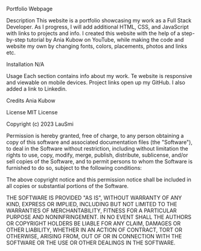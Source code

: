 Portfolio Webpage

Description
This website is a portfolio showcasing my work as a Full Stack Developer. As I progress, I will add additional HTML, CSS, and JavaScript with links to projects and info.  I created this website with the help of a step-by-step tutorial by Ania Kubow on YouTube, while making the code and website my own by changing fonts, colors, placements, photos and links etc.   

Installation
N/A

Usage
Each section contains info about my work. Te website is responsive and viewable on mobile devices. Project links open up my GitHub. I also added a link to Linkedin. 

Credits
Ania Kubow

License
MIT License

Copyright (c) 2023 LauSmi

Permission is hereby granted, free of charge, to any person obtaining a copy of this software and associated documentation files (the "Software"), to deal in the Software without restriction, including without limitation the rights to use, copy, modify, merge, publish, distribute, sublicense, and/or sell copies of the Software, and to permit persons to whom the Software is furnished to do so, subject to the following conditions:

The above copyright notice and this permission notice shall be included in all copies or substantial portions of the Software.

THE SOFTWARE IS PROVIDED "AS IS", WITHOUT WARRANTY OF ANY KIND, EXPRESS OR IMPLIED, INCLUDING BUT NOT LIMITED TO THE WARRANTIES OF MERCHANTABILITY, FITNESS FOR A PARTICULAR PURPOSE AND NONINFRINGEMENT. IN NO EVENT SHALL THE AUTHORS OR COPYRIGHT HOLDERS BE LIABLE FOR ANY CLAIM, DAMAGES OR OTHER LIABILITY, WHETHER IN AN ACTION OF CONTRACT, TORT OR OTHERWISE, ARISING FROM, OUT OF OR IN CONNECTION WITH THE SOFTWARE OR THE USE OR OTHER DEALINGS IN THE SOFTWARE.